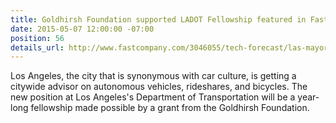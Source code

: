 ```yaml
---
title: Goldhirsh Foundation supported LADOT Fellowship featured in Fast Company
date: 2015-05-07 12:00:00 -07:00
position: 56
details_url: http://www.fastcompany.com/3046055/tech-forecast/las-mayor-garcetti-were-hiring-a-ride-share-and-autonomous-car-advisor
---
```


Los Angeles, the city that is synonymous with car culture, is getting a citywide advisor on autonomous vehicles, rideshares, and bicycles. The new position at Los Angeles's Department of Transportation will be a year-long fellowship made possible by a grant from the Goldhirsh Foundation.

